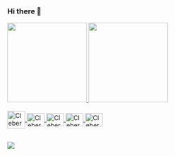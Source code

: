 ### Hi there 👋
<div>
  <a href="https://github.com/CleberMario1">
  <img height="180em" src="https://github-readme-stats.vercel.app/api?username=CleberMario1&show_icons=true&theme=radical&include_all_commits=true&count_private=true"/>
  <img height="180em" src="https://github-readme-stats.vercel.app/api/top-langs/?username=CleberMario1&layout=compact&langs_count=16&theme=dracula"/>
</div>
  
<div style="display: inline_block"><br>
  <img align="center" alt="Cleber-php" heigth="30" width="40" src="https://cdn.jsdelivr.net/gh/devicons/devicon/icons/php/php-original.svg"/>
  <img align="center" alt="Cleber-py" height="30" width="40" src="https://cdn.jsdelivr.net/gh/devicons/devicon/icons/python/python-original.svg"/>
  <img align="center" alt="Cleber-java" height="30" width="40" src="https://cdn.jsdelivr.net/gh/devicons/devicon/icons/java/java-original.svg"/>
  <img align="center" alt="Cleber-html" height="30" width="40" src="https://cdn.jsdelivr.net/gh/devicons/devicon/icons/html5/html5-original-wordmark.svg"/>
  <img align="center" alt="Cleber-css" height="30" width="40" src="https://cdn.jsdelivr.net/gh/devicons/devicon/icons/css3/css3-original-wordmark.svg"/>
</div>
 
##

<div>
  <a href="https://www.instagram.com/junior__cardso/" target="_blank"><img src="https://img.shields.io/badge/Instagram-E4405F?style=for-the-badge&logo=instagram&logoColor=white"/>

  
  
          
  

<!--
**CleberMario1/CleberMario1** is a ✨ _special_ ✨ repository because its `README.md` (this file) appears on your GitHub profile.

Here are some ideas to get you started:

- 🔭 I’m currently working on ...
- 🌱 I’m currently learning ...
- 👯 I’m looking to collaborate on ...
- 🤔 I’m looking for help with ...
- 💬 Ask me about ...
- 📫 How to reach me: ...
- 😄 Pronouns: ...
- ⚡ Fun fact: ...
-->
